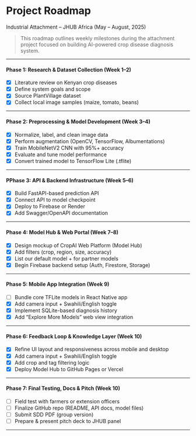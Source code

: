 #  Project Roadmap
Industrial Attachment – JHUB Africa (May – August, 2025)

> This roadmap outlines weekly milestones during the attachment project focused on building AI-powered crop disease diagnosis system.

---

#### Phase 1: Research & Dataset Collection (Week 1–2)
- [x] Literature review on Kenyan crop diseases
- [x] Define system goals and scope
- [x] Source PlantVillage dataset
- [x] Collect local image samples (maize, tomato, beans)

---

####  Phase 2: Preprocessing & Model Development (Week 3–4)
- [x] Normalize, label, and clean image data
- [x] Perform augmentation (OpenCV, TensorFlow, Albumentations)
- [x] Train MobileNetV2 CNN with 95%+ accuracy
- [x] Evaluate and tune model performance  
- [x] Convert trained model to TensorFlow Lite (.tflite)
---

####  PPhase 3: API & Backend Infrastructure (Week 5–6)
- [x] Build FastAPI-based prediction API
- [x] Connect API to model checkpoint
- [x] Deploy to Firebase or Render
- [x] Add Swagger/OpenAPI documentation

---

####  Phase 4: Model Hub & Web Portal (Week 7–8)
- [x] Design mockup of CropAI Web Platform (Model Hub)
- [x] Add filters (crop, region, size, accuracy)
- [x] List our default model + for partner models
- [x] Begin Firebase backend setup (Auth, Firestore, Storage)

---

####  Phase 5: Mobile App Integration (Week 9)
- [ ] Bundle core TFLite models in React Native app
- [x] Add camera input + Swahili/English toggle  
- [x] Implement SQLite-based diagnosis history
- [x] Add “Explore More Models” web view integration

---

####  Phase 6: Feedback Loop & Knowledge Layer (Week 10)
- [x] Refine UI layout and responsiveness across mobile and desktop
- [x] Add camera input + Swahili/English toggle  
- [x] Add crop and tag filtering logic
- [x] Deploy Model Hub to GitHub Pages or Vercel

---

####  Phase 7: Final Testing, Docs & Pitch (Week 10)
- [ ] Field test with farmers or extension officers  
- [ ] Finalize GitHub repo (README, API docs, model files)    
- [ ] Submit SDD PDF (group version)
- [ ] Prepare & present pitch deck to JHUB panel  
---

